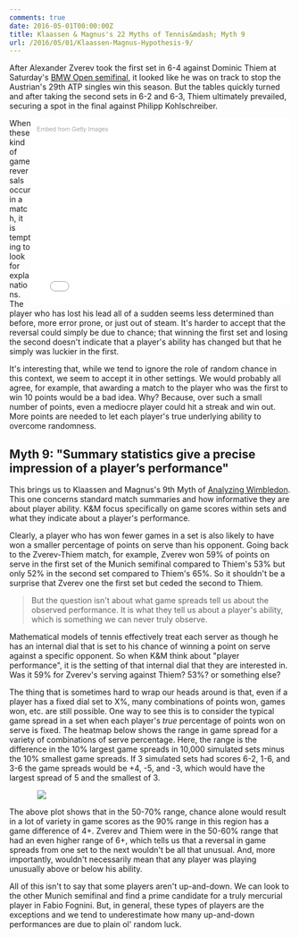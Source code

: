 ```yaml
---
comments: true
date: 2016-05-01T00:00:00Z
title: Klaassen & Magnus's 22 Myths of Tennis&mdash; Myth 9
url: /2016/05/01/Klaassen-Magnus-Hypothesis-9/
---
```


After Alexander Zverev took the first set in 6-4 against Dominic Thiem at Saturday's [BMW Open semifinal](http://www.atpworldtour.com/en/news/thiem-kohlschreiber-munich-2016-saturday), it looked like he was on track to stop the Austrian's 29th ATP singles win this season. But the tables quickly turned and after taking the second sets in 6-2 and 6-3, Thiem ultimately prevailed, securing a spot in the final against Philipp Kohlschreiber.


<div class="getty embed image" style="background-color:#fff;display:inline-block;font-family:'Helvetica Neue',Helvetica,Arial,sans-serif;color:#a7a7a7;font-size:11px;width:100%;max-width:445px;float:right;padding:2%;"><div style="padding:0;margin:0;text-align:left;"><a href="http://www.gettyimages.com/detail/526500736" target="_blank" style="color:#a7a7a7;text-decoration:none;font-weight:normal !important;border:none;display:inline-block;">Embed from Getty Images</a></div><div style="overflow:hidden;position:relative;height:0;padding:66.666667% 0 0 0;width:100%;"><iframe src="//embed.gettyimages.com/embed/526500736?et=qzwnASvOQkxMfKTYZZEedQ&viewMoreLink=on&sig=iZZlcarT7LyrjoeUwN5sOu3QNJd6WkuqPrL35WFVXUA=&caption=true" width="445" height="297" scrolling="no" frameborder="0" style="display:inline-block;position:absolute;top:0;left:0;width:100%;height:100%;margin:0;"></iframe></div><p style="margin:0;"></p></div>

When these kind of game reversals occur in a match, it is tempting to look for explanations. The player who has lost his lead all of a sudden seems less determined than before, more error prone, or just out of steam. It's harder to accept that the reversal could simply be due to chance; that winning the first set and losing the second doesn't indicate that a player's ability has changed but that he simply was luckier in the first.

It's interesting that, while we tend to ignore the role of random chance in this context, we seem to accept it in other settings. We would probably all agree, for example, that awarding a match to the player who was the first to win 10 points would be a bad idea. Why? Because, over such a small number of points, even a mediocre player could hit a streak and win out. More points are needed to let each player's true underlying ability to overcome randomness.

## Myth 9: "Summary statistics give a precise impression of a player’s performance"

This brings us to Klaassen and Magnus's 9th Myth of [Analyzing Wimbledon](https://global.oup.com/academic/product/analyzing-wimbledon-9780199355952?cc=us&lang=en&#). This one concerns standard match summaries and how informative they are about player ability. K&M focus specifically on game scores within sets and what they indicate about a player's performance. 

Clearly, a player who has won fewer games in a set is also likely to have won a smaller percentage of points on serve than his opponent. Going back to the Zverev-Thiem match, for example, Zverev won 59% of points on serve in the first set of the Munich semifinal compared to Thiem's 53% but only 52% in the second set compared to Thiem's 65%. So it shouldn't be a surprise that Zverev one the first set but ceded the second to Thiem. 

> But the question isn't about what game spreads tell us about the observed performance. It is what they tell us about a player's ability, which is something we can never truly observe. 

Mathematical models of tennis effectively treat each server as though he has an internal dial that is set to his chance of winning a point on serve against a specific opponent. So when K&M think about "player performance", it is the setting of that internal dial that they are interested in. Was it 59% for Zverev's serving against Thiem? 53%? or something else?

The thing that is sometimes hard to wrap our heads around is that, even if a player has a fixed dial set to X%, many combinations of points won, games won, etc. are still possible. One way to see this is to consider the typical game spread in a set when each player's _true_ percentage of points won on serve is fixed. The heatmap below shows the range in game spread for a variety of combinations of serve percentage. Here, the range is the difference in the 10% largest game spreads in 10,000 simulated sets minus the 10% smallest game spreads. If 3 simulated sets had scores 6-2, 1-6, and 3-6 the game spreads would be +4, -5, and -3, which would have the largest spread of 5 and the smallest of 3. 


<img src="/assets/myth9_fig1.png"  style="margin-left:10%;" />


The above plot shows that in the 50-70% range, chance alone would result in a lot of variety in game scores as the 90% range in this region has a game difference of 4+. Zverev and Thiem were in the 50-60% range that had an even higher range of 6+, which tells us that a reversal in game spreads from one set to the next wouldn't be all that unusual. And, more importantly, wouldn't necessarily mean that any player was playing unusually above or below his ability.


All of this isn't to say that some players aren't up-and-down. We can look to the other Munich semifinal and find a prime candidate for a truly mercurial player in Fabio Fognini. But, in general, these types of players are the exceptions and we tend to underestimate how many up-and-down performances are due to plain ol' random luck.

